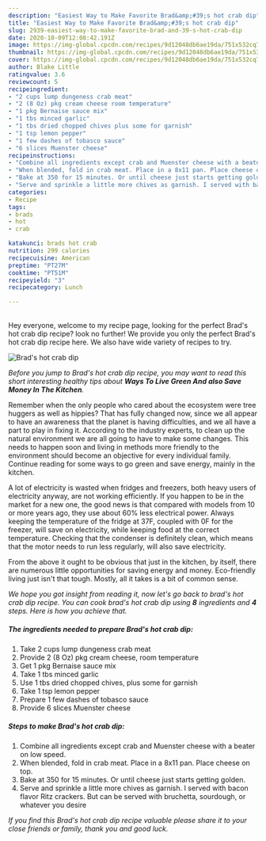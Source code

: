 ```yaml
---
description: "Easiest Way to Make Favorite Brad&amp;#39;s hot crab dip"
title: "Easiest Way to Make Favorite Brad&amp;#39;s hot crab dip"
slug: 2939-easiest-way-to-make-favorite-brad-and-39-s-hot-crab-dip
date: 2020-10-09T12:08:42.191Z
image: https://img-global.cpcdn.com/recipes/9d12048db6ae19da/751x532cq70/brads-hot-crab-dip-recipe-main-photo.jpg
thumbnail: https://img-global.cpcdn.com/recipes/9d12048db6ae19da/751x532cq70/brads-hot-crab-dip-recipe-main-photo.jpg
cover: https://img-global.cpcdn.com/recipes/9d12048db6ae19da/751x532cq70/brads-hot-crab-dip-recipe-main-photo.jpg
author: Blake Little
ratingvalue: 3.6
reviewcount: 5
recipeingredient:
- "2 cups lump dungeness crab meat"
- "2 (8 Oz) pkg cream cheese room temperature"
- "1 pkg Bernaise sauce mix"
- "1 tbs minced garlic"
- "1 tbs dried chopped chives plus some for garnish"
- "1 tsp lemon pepper"
- "1 few dashes of tobasco sauce"
- "6 slices Muenster cheese"
recipeinstructions:
- "Combine all ingredients except crab and Muenster cheese with a beater on low speed."
- "When blended, fold in crab meat. Place in a 8x11 pan. Place cheese on top."
- "Bake at 350 for 15 minutes. Or until cheese just starts getting golden."
- "Serve and sprinkle a little more chives as garnish. I served with bacon flavor Ritz crackers. But can be served with bruchetta, sourdough, or whatever you desire"
categories:
- Recipe
tags:
- brads
- hot
- crab

katakunci: brads hot crab 
nutrition: 299 calories
recipecuisine: American
preptime: "PT27M"
cooktime: "PT51M"
recipeyield: "3"
recipecategory: Lunch

---
```

<br>
Hey everyone, welcome to my recipe page, looking for the perfect Brad&#39;s hot crab dip recipe? look no further! We provide you only the perfect Brad&#39;s hot crab dip recipe here. We also have wide variety of recipes to try.
<br>


![Brad&#39;s hot crab dip](https://img-global.cpcdn.com/recipes/9d12048db6ae19da/751x532cq70/brads-hot-crab-dip-recipe-main-photo.jpg)

<i>Before you jump to Brad&#39;s hot crab dip recipe, you may want to read this short interesting healthy tips about 
<strong>Ways To Live Green And also Save Money In The Kitchen</strong>.</i>
</br>

Remember when the only people who cared about the ecosystem were tree huggers as well as hippies? That has fully changed now, since we all appear to have an awareness that the planet is having difficulties, and we all have a part to play in fixing it. According to the industry experts, to clean up the natural environment we are all going to have to make some changes. This needs to happen soon and living in methods more friendly to the environment should become an objective for every individual family. Continue reading for some ways to go green and save energy, mainly in the kitchen.

A lot of electricity is wasted when fridges and freezers, both heavy users of electricity anyway, are not working efficiently. If you happen to be in the market for a new one, the good news is that compared with models from 10 or more years ago, they use about 60% less electrical power. Always keeping the temperature of the fridge at 37F, coupled with 0F for the freezer, will save on electricity, while keeping food at the correct temperature. Checking that the condenser is definitely clean, which means that the motor needs to run less regularly, will also save electricity.

From the above it ought to be obvious that just in the kitchen, by itself, there are numerous little opportunities for saving energy and money. Eco-friendly living just isn't that tough. Mostly, all it takes is a bit of common sense.


<i>We hope you got insight from reading it, now let's go back to brad&#39;s hot crab dip recipe. You can cook brad&#39;s hot crab dip using <strong>8</strong> ingredients and <strong>4</strong> steps. Here is how you achieve that.
</i>

##### The ingredients needed to prepare Brad&#39;s hot crab dip:

1. Take 2 cups lump dungeness crab meat
1. Provide 2 (8 Oz) pkg cream cheese, room temperature
1. Get 1 pkg Bernaise sauce mix
1. Take 1 tbs minced garlic
1. Use 1 tbs dried chopped chives, plus some for garnish
1. Take 1 tsp lemon pepper
1. Prepare 1 few dashes of tobasco sauce
1. Provide 6 slices Muenster cheese


##### Steps to make Brad&#39;s hot crab dip:

1. Combine all ingredients except crab and Muenster cheese with a beater on low speed.
1. When blended, fold in crab meat. Place in a 8x11 pan. Place cheese on top.
1. Bake at 350 for 15 minutes. Or until cheese just starts getting golden.
1. Serve and sprinkle a little more chives as garnish. I served with bacon flavor Ritz crackers. But can be served with bruchetta, sourdough, or whatever you desire


<i>If you find this Brad&#39;s hot crab dip recipe valuable please share it to your close friends or family, thank you and good luck.</i>
